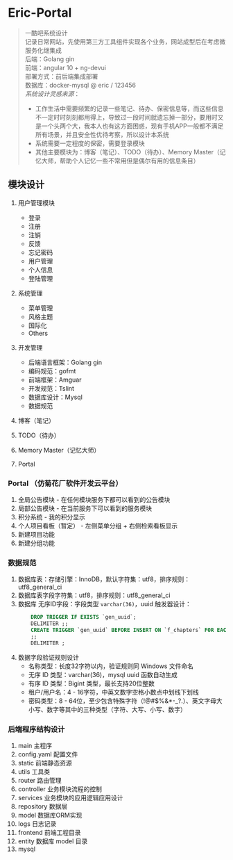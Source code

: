 # Eric-Portal

> 一酷吧系统设计   
> 记录日常网站，先使用第三方工具组件实现各个业务，网站成型后在考虑微服务化继集成   
> 后端：Golang gin     
> 前端：angular 10 + ng-devui      
> 部署方式：前后端集成部署      
> 数据库：docker-mysql @ eric / 123456      
> *系统设计灵感来源*：        
>   - 工作生活中需要频繁的记录一些笔记、待办、保密信息等，而这些信息不一定时时刻刻都用得上，导致过一段时间就遗忘掉一部分，要用时又是一个头两个大，我本人也有这方面困惑，现有手机APP一般都不满足所有场景，并且安全性优待考察，所以设计本系统
>   - 系统需要一定程度的保密，需要登录模块
>   - 其他主要模块为：博客（笔记）、TODO（待办）、Memory Master（记忆大师，帮助个人记忆一些不常用但是偶尔有用的信息条目）

## 模块设计

1. 用户管理模块
    - 登录
    - 注册
    - 注销
    - 反馈
    - 忘记密码
    - 用户管理
    - 个人信息
    - 登陆管理

2. 系统管理
    - 菜单管理
    - 风格主题
    - 国际化
    - Others
   
3. 开发管理
    - 后端语言框架：Golang gin
    - 编码规范：gofmt
    - 前端框架：Amguar
    - 开发规范：Tslint
    - 数据库设计：Mysql
    - 数据规范

4. 博客（笔记）

5. TODO（待办）

6. Memory Master（记忆大师）

7. Portal

### Portal （仿菊花厂软件开发云平台）
1. 全局公告模块 - 在任何模块服务下都可以看到的公告模块
2. 局部公告模块 - 在当前服务下可以看到的服务模块
3. 积分系统 - 我的积分显示
4. 个人项目看板（暂定） - 左侧菜单分组 + 右侧检索看板显示
5. 新建项目功能
6. 新建分组功能



### 数据规范

1. 数据库表：存储引擎：InnoDB，默认字符集：utf8，排序规则：utf8_general_ci
2. 数据库表字段字符集：utf8，排序规则：utf8_general_ci
3. 数据库 无序ID字段：字段类型 `varchar(36)`，uuid 触发器设计：
    ```sql
        DROP TRIGGER IF EXISTS `gen_uuid`;
        DELIMITER ;;
        CREATE TRIGGER `gen_uuid` BEFORE INSERT ON `f_chapters` FOR EACH ROW set new.id = (replace(uuid(),"-",""))
        ;;
        DELIMITER ;
    ```
4. 数据字段验证规则设计
    - 名称类型：长度32字符以内，验证规则同 Windows 文件命名
    - 无序 ID 类型：varchar(36)，mysql uuid 函数自动生成
    - 有序 ID 类型：Bigint 类型，最长支持20位整数
    - 租户/用户名：4 - 16字符，中英文数字空格小数点中划线下划线
    - 密码类型：8 - 64位，至少包含特殊字符（!@#$%&*-_?.）、英文字母大小写、数字等其中的三种类型（字符、大写、小写、数字）
    
### 后端程序结构设计

1. main 主程序
2. config.yaml 配置文件
3. static 前端静态资源
4. utils 工具类
5. router 路由管理
6. controller 业务模块流程的控制
7. services 业务模块的应用逻辑应用设计
8. repository 数据层
9. model 数据库ORM实现
10. logs 日志记录
11. frontend 前端工程目录
12. entity 数据库 model 目录
13. mysql


